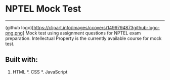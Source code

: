 # NPTEL Mock Test
----
(github logo)[https://clipart.info/images/ccovers/1499794873github-logo-png.png]
Mock test using assignment questions for NPTEL exam preparation. 
Intellectual Property is the currently available course for mock test.

## Built with:
1. HTML
*. CSS
*. JavaScript
